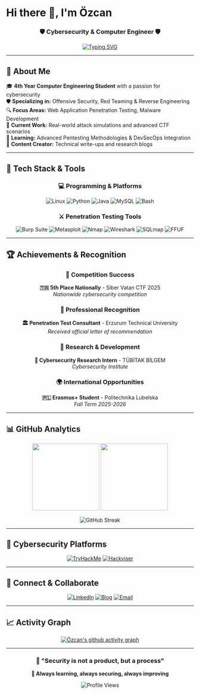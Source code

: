 # Hi there 👋, I'm Özcan

<div align="center">
  
### 🛡️ Cybersecurity & Computer Engineer 🛡️

[![Typing SVG](https://readme-typing-svg.herokuapp.com?font=Fira+Code&weight=500&size=22&pause=1000&color=00F7FF&center=true&vCenter=true&width=600&lines=Offensive+Security;Penetration+Tester;CTF+Player;Computer+Engineering+Student)](https://git.io/typing-svg)

</div>

---

## 🧠 About Me

🎓 **4th Year Computer Engineering Student** with a passion for cybersecurity  
🛡️ **Specializing in:** Offensive Security, Red Teaming & Reverse Engineering  
🔍 **Focus Areas:** Web Application Penetration Testing, Malware Development  
🧪 **Current Work:** Real-world attack simulations and advanced CTF scenarios  
🔭 **Learning:** Advanced Pentesting Methodologies & DevSecOps Integration  
📝 **Content Creator:** Technical write-ups and research blogs

---

## 🚀 Tech Stack & Tools

<div align="center">

### 💻 Programming & Platforms
![Linux](https://img.shields.io/badge/Linux-FCC624?style=for-the-badge&logo=linux&logoColor=black)
![Python](https://img.shields.io/badge/Python-3776AB?style=for-the-badge&logo=python&logoColor=white)
![Java](https://img.shields.io/badge/Java-007396?style=for-the-badge&logo=openjdk&logoColor=white)
![MySQL](https://img.shields.io/badge/MySQL-4479A1?style=for-the-badge&logo=mysql&logoColor=white)
![Bash](https://img.shields.io/badge/Bash-4EAA25?style=for-the-badge&logo=gnu-bash&logoColor=white)

### ⚔️ Penetration Testing Tools
![Burp Suite](https://img.shields.io/badge/Burp%20Suite-ff7043?style=for-the-badge&logo=burpsuite&logoColor=white)
![Metasploit](https://img.shields.io/badge/Metasploit-5e429f?style=for-the-badge&logo=metasploit&logoColor=white)
![Nmap](https://img.shields.io/badge/Nmap-214478?style=for-the-badge&logo=gnupg&logoColor=white)
![Wireshark](https://img.shields.io/badge/Wireshark-1679A7?style=for-the-badge&logo=wireshark&logoColor=white)
![SQLmap](https://img.shields.io/badge/SQLmap-eb4034?style=for-the-badge&logo=sqlite&logoColor=white)
![FFUF](https://img.shields.io/badge/FFUF-4caf50?style=for-the-badge&logo=hackthebox&logoColor=white)

</div>

---

## 🏆 Achievements & Recognition

<div align="center">

### 🥇 Competition Success
**🇹🇷 5th Place Nationally** - Siber Vatan CTF 2025  
*Nationwide cybersecurity competition*

### 🎯 Professional Recognition  
**🏛️ Penetration Test Consultant** - Erzurum Technical University  
*Received official letter of recommendation*

### 🔬 Research & Development
**🧪 Cybersecurity Research Intern** - TÜBİTAK BİLGEM  
*Cybersecurity Institute*

### 🌍 International Opportunities
**🇵🇱 Erasmus+ Student** - Politechnika Lubelska  
*Fall Term 2025-2026*

</div>

---

## 📊 GitHub Analytics

<div align="center">

<img height="180em" src="https://github-readme-stats.vercel.app/api?username=ozcanpng&show_icons=true&theme=tokyonight&include_all_commits=true&count_private=true"/>
<img height="180em" src="https://github-readme-stats.vercel.app/api/top-langs/?username=ozcanpng&layout=compact&langs_count=8&theme=tokyonight"/>

</div>

<div align="center">

![GitHub Streak](https://github-readme-streak-stats.herokuapp.com?user=ozcanpng&theme=tokyonight&hide_border=true)

</div>

---

## 🎯 Cybersecurity Platforms

<div align="center">

[![TryHackMe](https://img.shields.io/badge/TryHackMe-212c42?style=for-the-badge&logo=tryhackme&logoColor=red)](https://tryhackme.com/p/ozcan.png)
[![Hackviser](https://img.shields.io/badge/Hackviser-2E3440?style=for-the-badge&logo=verizon&logoColor=white)](https://app.hackviser.com/profile/ozcanpng)

</div>

---

## 🔗 Connect & Collaborate

<div align="center">

[![LinkedIn](https://img.shields.io/badge/LinkedIn-0077B5?style=for-the-badge&logo=linkedin&logoColor=white)](https://linkedin.com/in/özcanersan)
[![Blog](https://img.shields.io/badge/Technical_Blog-000000?style=for-the-badge&logo=github&logoColor=white)](https://ozcanpng.github.io)
[![Email](https://img.shields.io/badge/Email-D14836?style=for-the-badge&logo=gmail&logoColor=white)](mailto:your-email@example.com)

</div>

---

## 📈 Activity Graph

<div align="center">

[![Özcan's github activity graph](https://github-readme-activity-graph.vercel.app/graph?username=ozcanpng&theme=tokyo-night)](https://github.com/ashutosh00710/github-readme-activity-graph)

</div>

---

<div align="center">

### 💭 "Security is not a product, but a process" 

**🎯 Always learning, always securing, always improving**

![Profile Views](https://komarev.com/ghpvc/?username=ozcanpng&color=blueviolet&style=for-the-badge)

</div>
